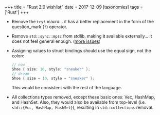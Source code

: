 +++
title = "Rust 2.0 wishlist"
date = 2017-12-09
[taxonomies]
tags = ['Rust']
+++

- Remove the `try!` macro... it has a better replacement in the form
  of the question_mark (`?`) operator.

- Remove `std::sync::mpsc` from stdlib, making it available
  externally... it does not feel general enough. ([more issues])

- Assigning values to struct bindings should use the equal sign, not
  the colon:

  ```rust
  // now
  Shoe { size: 10, style: "sneaker" };
  // dream
  Shoe { size = 10, style = "sneaker" };
  ```

  This would be consistent with the rest of the language.

- All collections types removed, except these basic ones: Vec,
  HashMap, and HashSet. Also, they would also be available from
  top-level (i.e. `std::{Vec, HashMap, HashSet}`), resulting in
  `std::collections` removal.


[more issues]: https://github.com/rust-lang/rust/pull/42397#issuecomment-315867774
